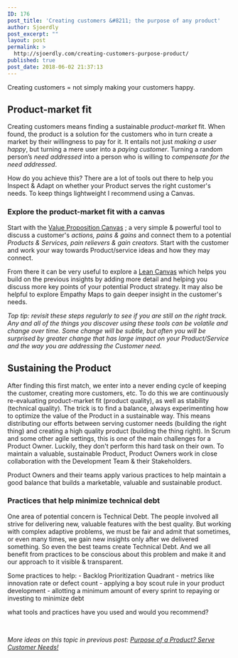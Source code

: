 ```yaml
---
ID: 176
post_title: 'Creating customers &#8211; the purpose of any product'
author: Sjoerdly
post_excerpt: ""
layout: post
permalink: >
  http://sjoerdly.com/creating-customers-purpose-product/
published: true
post_date: 2018-06-02 21:37:13
---
```

Creating customers = not simply making your customers happy.
<h2>Product-market fit</h2>
Creating customers means finding a sustainable <em>product-market</em> fit. When found, the product is a solution for the customers who in turn create a market by their willingness to pay for it. It entails not just <em>making a user happy</em>, but turning a mere user into a <em>paying customer</em>. Turning a random person’s <em>need addressed</em> into a person who is willing to <em>compensate for the need addressed</em>.

How do you achieve this? There are a lot of tools out there to help you Inspect &amp; Adapt on whether your Product serves the right customer's needs. To keep things lightweight I recommend using a Canvas.
<h3>Explore the product-market fit with a canvas</h3>
Start with the <a href="https://strategyzer.com/canvas/value-proposition-canvas">Value Proposition Canvas</a> ; a very simple &amp; powerful tool to discuss a customer's <em>actions, pains &amp; gains </em>and connect them to a potential <em>Products &amp; Services, pain relievers &amp; gain creators. </em>Start with the customer and work your way towards Product/service ideas and how they may connect.

From there it can be very useful to explore a <a href="https://blog.leanstack.com/why-lean-canvas-vs-business-model-canvas-af62c0f250f0">Lean Canvas</a> which helps you build on the previous insights by adding more detail and helping you discuss more key points of your potential Product strategy. It may also be helpful to explore Empathy Maps to gain deeper insight in the customer's needs.
<p dir="ltr"><em>Top tip:</em> <em>revisit these steps regularly to see if you are still on the right track. Any and all of the things you discover using these tools can be volatile and change over time. Some change will be subtle, but often you will be surprised by greater change that has large impact on your Product/Service and the way you are addressing the Customer need.

</em></p>

<h2>Sustaining the Product</h2>
<p dir="ltr">After finding this first match, we enter into a never ending cycle of keeping the customer, creating more customers, etc. To do this we are continuously re-evaluating product-market fit (product quality), as well as stability (technical quality). The trick is to find a balance, always experimenting how to optimize the value of the Product in a sustainable way. This means distributing our efforts between serving customer needs (building the right thing) and creating a high quality product (building the thing right). In Scrum and some other agile settings, this is one of the main challenges for a Product Owner. Luckily, they don't perform this hard task on their own. To maintain a valuable, sustainable Product, Product Owners work in close collaboration with the Development Team &amp; their Stakeholders.</p>
<p dir="ltr">Product Owners and their teams apply various practices to help maintain a good balance that builds a marketable, valuable and sustainable product.</p>

<h3>Practices that help minimize technical debt</h3>
<p dir="ltr">One area of potential concern is Technical Debt. The people involved all strive for delivering new, valuable features with the best quality. But working with complex adaptive problems, we must be fair and admit that sometimes, or even many times, we gain new insights only after we delivered something. So even the best teams create Technical Debt. And we all benefit from practices to be conscious about this problem and make it and our approach to it visible &amp; transparent.</p>
<p dir="ltr">Some practices to help:
- Backlog Prioritization Quadrant
- metrics like innovation rate or defect count
- applying a boy scout rule in your product development
- allotting a minimum amount of every sprint to repaying or investing to minimize debt</p>
<p dir="ltr">what tools and practices have you used and would you recommend?</p>
&nbsp;

<em>More ideas on this topic in previous post: <a href="http://sjoerdly.com/purpose-of-a-product-serve-customer-needs/">Purpose of a Product? Serve Customer Needs!</a></em>